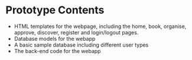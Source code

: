 # Prototype Contents
- HTML templates for the webpage, including the home, book, organise, approve, discover, register and login/logout pages.
- Database models for the webapp
- A basic sample database including different user types
- The back-end code for the webapp